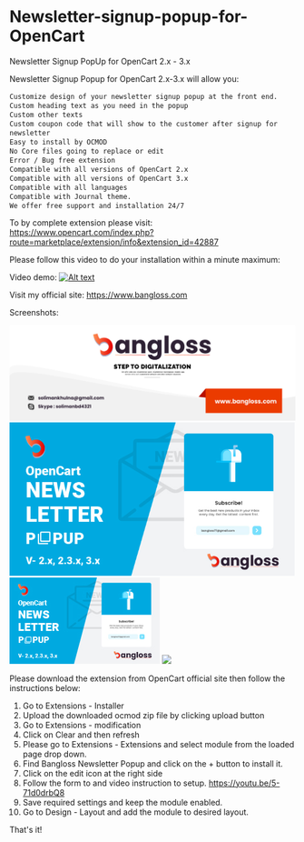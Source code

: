 # Newsletter-signup-popup-for-OpenCart
Newsletter Signup PopUp for OpenCart 2.x - 3.x 

Newsletter Signup Popup for OpenCart 2.x-3.x will allow you:

    Customize design of your newsletter signup popup at the front end.
    Custom heading text as you need in the popup
    Custom other texts
    Custom coupon code that will show to the customer after signup for newsletter
    Easy to install by OCMOD
    No Core files going to replace or edit
    Error / Bug free extension
    Compatible with all versions of OpenCart 2.x
    Compatible with all versions of OpenCart 3.x
    Compatible with all languages
    Compatible with Journal theme.
    We offer free support and installation 24/7

To by complete extension please visit:
https://www.opencart.com/index.php?route=marketplace/extension/info&extension_id=42887

Please follow this video to do your installation within a minute maximum:

Video demo: 
[![Alt text](https://img.youtube.com/vi/5-71d0drbQ8/0.jpg)](https://www.youtube.com/watch?v=5-71d0drbQ8)


Visit my official site: <a href="https://www.bangloss.com" target="_blank">https://www.bangloss.com</a>

Screenshots:

<img src="https://github.com/sfaragy/Newsletter-signup-popup-for-OpenCart/blob/main/images/bangloss-footer-banner-for-module.png">
<img src="https://github.com/sfaragy/Newsletter-signup-popup-for-OpenCart/blob/main/images/opencart_news_letter_popup_large.jpg">


<img src="https://github.com/sfaragy/Newsletter-signup-popup-for-OpenCart/blob/main/images/opencart_news_letter_popup_small.jpg">
<img src="https://github.com/sfaragy/Newsletter-signup-popup-for-OpenCart/blob/main/images/1.png">



Please download the extension from OpenCart official site then follow the instructions below:
1. Go to Extensions  - Installer
2. Upload the downloaded ocmod zip file by clicking upload button
3. Go to Extensions - modification
4. Click on Clear and then refresh
5. Please go to Extensions - Extensions and select module from the loaded page drop down.
6. Find Bangloss Newsletter Popup and click on the + button to install it.
7. Click on the edit icon at the right side
8. Follow the form to and video instruction to setup.
https://youtu.be/5-71d0drbQ8
9. Save required settings and keep the module enabled. 
10. Go to Design - Layout and add the module to desired layout.

That's it!








